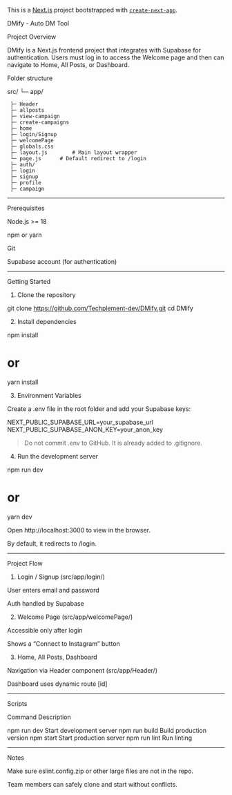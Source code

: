This is a [Next.js](https://nextjs.org) project bootstrapped with [`create-next-app`](https://github.com/vercel/next.js/tree/canary/packages/create-next-app).

DMify - Auto DM Tool

Project Overview

DMify is a Next.js frontend project that integrates with Supabase for authentication.
Users must log in to access the Welcome page and then can navigate to Home, All Posts, or Dashboard.

Folder structure



src/
 └─ app/
 
     ├─ Header
     ├─ allposts
     ├─ view-campaign
     ├─ create-campaigns
     ├─ home
     ├─ login/Signup 
     ├─ welcomePage
     ├─ globals.css
     ├─ layout.js        # Main layout wrapper
     └─ page.js      # Default redirect to /login
     ├─ auth/
     ├─ login
     ├─ signup
     ├─ profile
     ├─ campaign
  
---

Prerequisites

Node.js >= 18

npm or yarn

Git

Supabase account (for authentication)



---

Getting Started

1. Clone the repository

git clone https://github.com/Techplement-dev/DMify.git
cd DMify

2. Install dependencies
   
npm install
# or
yarn install

3. Environment Variables

Create a .env file in the root folder and add your Supabase keys:

NEXT_PUBLIC_SUPABASE_URL=your_supabase_url
NEXT_PUBLIC_SUPABASE_ANON_KEY=your_anon_key

> Do not commit .env to GitHub. It is already added to .gitignore.

4. Run the development server



npm run dev
# or
yarn dev

Open http://localhost:3000 to view in the browser.

By default, it redirects to /login.



---

Project Flow

1. Login / Signup (src/app/login/)

User enters email and password

Auth handled by Supabase



2. Welcome Page (src/app/welcomePage/)

Accessible only after login

Shows a “Connect to Instagram” button



3. Home, All Posts, Dashboard

Navigation via Header component (src/app/Header/)

Dashboard uses dynamic route [id]





---

Scripts

Command	Description

npm run dev	Start development server
npm run build	Build production version
npm start	Start production server
npm run lint	Run linting



---

Notes

Make sure eslint.config.zip or other large files are not in the repo.

Team members can safely clone and start without conflicts.
